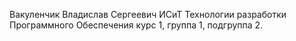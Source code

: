 Вакуленчик Владислав Сергеевич
ИСиТ
Технологии разработки Программного Обеспечения
курс 1, группа 1, подгруппа 2.

